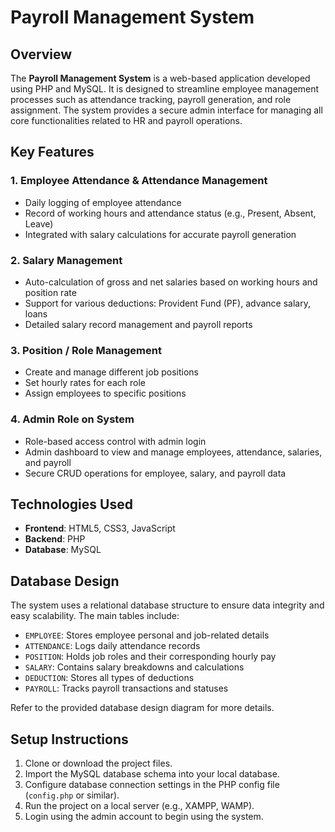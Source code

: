 # Payroll Management System

## Overview

The **Payroll Management System** is a web-based application developed using PHP and MySQL. It is designed to streamline employee management processes such as attendance tracking, payroll generation, and role assignment. The system provides a secure admin interface for managing all core functionalities related to HR and payroll operations.

## Key Features

### 1. Employee Attendance & Attendance Management
- Daily logging of employee attendance
- Record of working hours and attendance status (e.g., Present, Absent, Leave)
- Integrated with salary calculations for accurate payroll generation

### 2. Salary Management
- Auto-calculation of gross and net salaries based on working hours and position rate
- Support for various deductions: Provident Fund (PF), advance salary, loans
- Detailed salary record management and payroll reports

### 3. Position / Role Management
- Create and manage different job positions
- Set hourly rates for each role
- Assign employees to specific positions

### 4. Admin Role on System
- Role-based access control with admin login
- Admin dashboard to view and manage employees, attendance, salaries, and payroll
- Secure CRUD operations for employee, salary, and payroll data

## Technologies Used

- **Frontend**: HTML5, CSS3, JavaScript  
- **Backend**: PHP  
- **Database**: MySQL  

## Database Design

The system uses a relational database structure to ensure data integrity and easy scalability. The main tables include:

- `EMPLOYEE`: Stores employee personal and job-related details
- `ATTENDANCE`: Logs daily attendance records
- `POSITION`: Holds job roles and their corresponding hourly pay
- `SALARY`: Contains salary breakdowns and calculations
- `DEDUCTION`: Stores all types of deductions
- `PAYROLL`: Tracks payroll transactions and statuses

Refer to the provided database design diagram for more details.

## Setup Instructions

1. Clone or download the project files.
2. Import the MySQL database schema into your local database.
3. Configure database connection settings in the PHP config file (`config.php` or similar).
4. Run the project on a local server (e.g., XAMPP, WAMP).
5. Login using the admin account to begin using the system.

